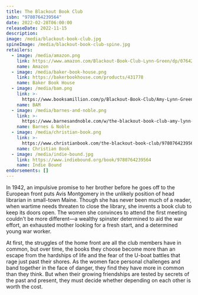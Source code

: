 ```yaml
---
title: The Blackout Book Club
isbn: "9780764239564"
date: 2022-02-28T06:00:00
releaseDate: 2022-11-15
description:
image: /media/blackout-book-club.jpg
spineImage: /media/blackout-book-club-spine.jpg
retailers:
  - image: /media/amazon.png
    link: https://www.amazon.com/Blackout-Book-Club-Lynn-Green/dp/0764239562/
    name: Amazon
  - image: /media/baker-book-house.png
    link: https://bakerbookhouse.com/products/431778
    name: Baker Book House
  - image: /media/bam.png
    link: >-
      https://www.booksamillion.com/p/Blackout-Book-Club/Amy-Lynn-Green/9780764239564?id=7838045165670
    name: BAM
  - image: /media/barnes-and-noble.png
    link: >-
      https://www.barnesandnoble.com/w/the-blackout-book-club-amy-lynn-green/1141012099?ean=9780764239564
    name: Barnes & Noble
  - image: /media/christian-book.png
    link: >-
      https://www.christianbook.com/the-blackout-book-club/9780764239564/pd/239564
    name: Christian Book
  - image: /media/indie-bound.jpg
    link: https://www.indiebound.org/book/9780764239564
    name: Indie Bound
endorsements: []
---
```


In 1942, an impulsive promise to her brother before he goes off to the European front puts Avis Montgomery in the unlikely position of head librarian in small-town Maine. Though she has never been much of a reader, when wartime needs threaten to close the library, she invents a book club to keep its doors open. The women she convinces to attend the first meeting couldn't be more different&mdash;a wealthy spinster determined to aid the war effort, an exhausted mother looking for a fresh start, and a determined young war worker.

At first, the struggles of the home front are all the club members have in common, but over time, the books they choose become more than an escape from the hardships of life and the fear of the U-boat battles that rage just past their shores. As the women face personal challenges and band together in the face of danger, they find they have more in common than they think. But when their growing friendships are tested by secrets of the past and present, they must decide whether depending on each other is worth the cost.
